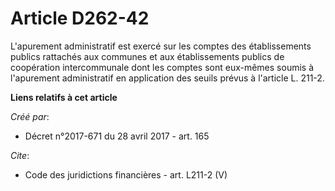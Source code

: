 # Article D262-42

L'apurement administratif est exercé sur les comptes des établissements publics rattachés aux communes et aux établissements
publics de coopération intercommunale dont les comptes sont eux-mêmes soumis à l'apurement administratif en application des
seuils prévus à l'article L. 211-2.

**Liens relatifs à cet article**

_Créé par_:

  - Décret n°2017-671 du 28 avril 2017 - art. 165

_Cite_:

  - Code des juridictions financières - art. L211-2 (V)
